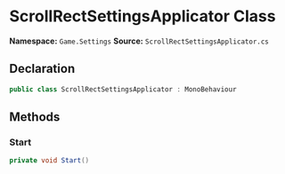 # ScrollRectSettingsApplicator Class

**Namespace:** `Game.Settings`
**Source:** `ScrollRectSettingsApplicator.cs`

## Declaration

```csharp
public class ScrollRectSettingsApplicator : MonoBehaviour
```

## Methods

### Start

```csharp
private void Start()
```

